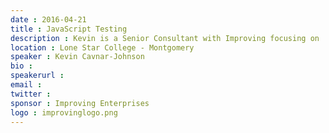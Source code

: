 ```yaml
---
date : 2016-04-21
title : JavaScript Testing
description : Kevin is a Senior Consultant with Improving focusing on .NET and web development, with an academic background in user experience.  Over the last 10 years he’s worked in energy, healthcare, eCommerce, and anywhere challenges can be found.  He loves hosting and attending user groups and meetups.Outside of work Kevin can usually be found at a show or the Alamo Drafthouse.  He has won his Oscar prediction pool three years running. http://www.improving.com/location/houston http://twitter.com/improvinghou
location : Lone Star College - Montgomery
speaker : Kevin Cavnar-Johnson
bio :
speakerurl :
email :
twitter :
sponsor : Improving Enterprises
logo : improvinglogo.png
---
```

